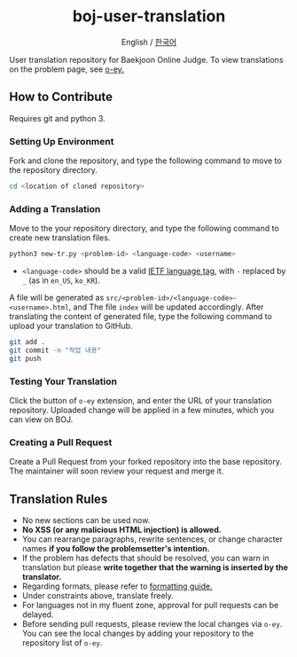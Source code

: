 <div align="center">
    <h1>boj-user-translation</h1>
    <p>English / <a href="https://github.com/kiwiyou/boj-user-translation/blob/main/README-ko.md">한국어</a></p>
</div>

User translation repository for Baekjoon Online Judge.
To view translations on the problem page, see [o-ey.](https://github.com/kiwiyou/o-ey)

## How to Contribute

Requires git and python 3.

### Setting Up Environment

Fork and clone the repository, and type the following command to move to the repository directory.

```bash
cd <location of cloned repository>
```

### Adding a Translation

Move to the your repository directory, and type the following command to create new translation files.

```bash
python3 new-tr.py <problem-id> <language-code> <username>
```

- `<language-code>` should be a valid [IETF language tag](https://www.wikiwand.com/en/IETF_language_tag), with `-` replaced by `_` (as in `en_US`, `ko_KR`).

A file will be generated as `src/<problem-id>/<language-code>-<username>.html`,
and The file `index` will be updated accordingly.
After translating the content of generated file, type the following command
to upload your translation to GitHub.

```bash
git add .
git commit -m "작업 내용"
git push
```

### Testing Your Translation

Click the button of `o-ey` extension, and enter the URL of your translation repository.
Uploaded change will be applied in a few minutes, which you can view on BOJ.

### Creating a Pull Request

Create a Pull Request from your forked repository into the base repository.
The maintainer will soon review your request and merge it.

## Translation Rules

- No new sections can be used now.
- **No XSS (or any malicious HTML injection) is allowed.**
- You can rearrange paragraphs, rewrite sentences, or change character names
  **if you follow the problemsetter's intention.**
- If the problem has defects that should be resolved, you can warn in translation
  but please **write together that the warning is inserted by the translator.**
- Regarding formats, please refer to [formatting guide.](https://github.com/kiwiyou/boj-user-translation/blob/main/formatting.md)
- Under constraints above, translate freely.
- For languages not in my fluent zone, approval for pull requests can be delayed.
- Before sending pull requests, please review the local changes via `o-ey`.
  You can see the local changes by adding your repository to the repository list of `o-ey`.

